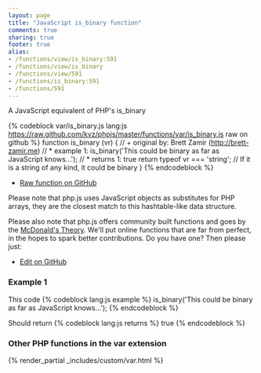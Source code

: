 ```yaml
---
layout: page
title: "JavaScript is_binary function"
comments: true
sharing: true
footer: true
alias:
- /functions/view/is_binary:591
- /functions/view/is_binary
- /functions/view/591
- /functions/is_binary:591
- /functions/591
---
```

<!-- Generated by Rakefile:build -->
A JavaScript equivalent of PHP's is_binary

{% codeblock var/is_binary.js lang:js https://raw.github.com/kvz/phpjs/master/functions/var/is_binary.js raw on github %}
function is_binary (vr) {
  // +   original by: Brett Zamir (http://brett-zamir.me)
  // *     example 1: is_binary('This could be binary as far as JavaScript knows...');
  // *     returns 1: true
  return typeof vr === 'string'; // If it is a string of any kind, it could be binary
}
{% endcodeblock %}

 - [Raw function on GitHub](https://github.com/kvz/phpjs/blob/master/functions/var/is_binary.js)

Please note that php.js uses JavaScript objects as substitutes for PHP arrays, they are 
the closest match to this hashtable-like data structure. 

Please also note that php.js offers community built functions and goes by the 
[McDonald's Theory](https://medium.com/what-i-learned-building/9216e1c9da7d). We'll put online 
functions that are far from perfect, in the hopes to spark better contributions. 
Do you have one? Then please just: 

 - [Edit on GitHub](https://github.com/kvz/phpjs/edit/master/functions/var/is_binary.js)

### Example 1
This code
{% codeblock lang:js example %}
is_binary('This could be binary as far as JavaScript knows...');
{% endcodeblock %}

Should return
{% codeblock lang:js returns %}
true
{% endcodeblock %}


### Other PHP functions in the var extension
{% render_partial _includes/custom/var.html %}
